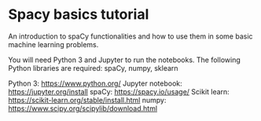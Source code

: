# Spacy basics tutorial

An introduction to spaCy functionalities and how to use them in some basic machine learning problems.

You will need Python 3 and Jupyter to run the notebooks.
The following Python libraries are required: spaCy, numpy, sklearn

Python 3: https://www.python.org/
Jupyter notebook: https://jupyter.org/install
spaCy: https://spacy.io/usage/
Scikit learn: https://scikit-learn.org/stable/install.html
numpy: https://www.scipy.org/scipylib/download.html
